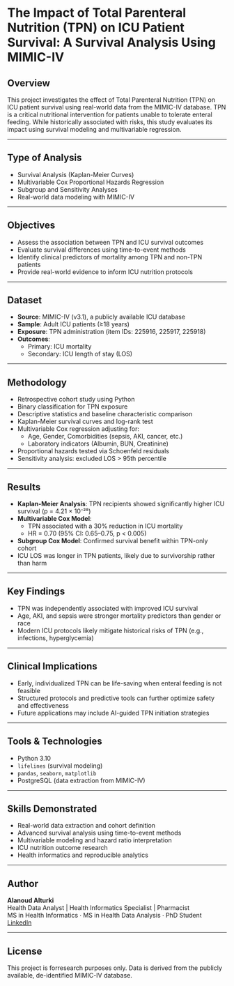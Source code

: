 # The Impact of Total Parenteral Nutrition (TPN) on ICU Patient Survival: A Survival Analysis Using MIMIC-IV

## Overview

This project investigates the effect of Total Parenteral Nutrition (TPN) on ICU patient survival using real-world data from the MIMIC-IV database. TPN is a critical nutritional intervention for patients unable to tolerate enteral feeding. While historically associated with risks, this study evaluates its impact using survival modeling and multivariable regression.

---

## Type of Analysis

- Survival Analysis (Kaplan-Meier Curves)
- Multivariable Cox Proportional Hazards Regression
- Subgroup and Sensitivity Analyses
- Real-world data modeling with MIMIC-IV

---

## Objectives

- Assess the association between TPN and ICU survival outcomes  
- Evaluate survival differences using time-to-event methods  
- Identify clinical predictors of mortality among TPN and non-TPN patients  
- Provide real-world evidence to inform ICU nutrition protocols

---

## Dataset

- **Source**: MIMIC-IV (v3.1), a publicly available ICU database  
- **Sample**: Adult ICU patients (≥18 years)  
- **Exposure**: TPN administration (item IDs: 225916, 225917, 225918)  
- **Outcomes**:
  - Primary: ICU mortality  
  - Secondary: ICU length of stay (LOS)

---

## Methodology

- Retrospective cohort study using Python  
- Binary classification for TPN exposure  
- Descriptive statistics and baseline characteristic comparison  
- Kaplan-Meier survival curves and log-rank test  
- Multivariable Cox regression adjusting for:
  - Age, Gender, Comorbidities (sepsis, AKI, cancer, etc.)
  - Laboratory indicators (Albumin, BUN, Creatinine)  
- Proportional hazards tested via Schoenfeld residuals  
- Sensitivity analysis: excluded LOS > 95th percentile

---

## Results

- **Kaplan-Meier Analysis**: TPN recipients showed significantly higher ICU survival (p = 4.21 × 10⁻²⁸)  
- **Multivariable Cox Model**:  
  - TPN associated with a 30% reduction in ICU mortality  
  - HR = 0.70 (95% CI: 0.65–0.75, p < 0.005)  
- **Subgroup Cox Model**: Confirmed survival benefit within TPN-only cohort  
- ICU LOS was longer in TPN patients, likely due to survivorship rather than harm

---

## Key Findings

- TPN was independently associated with improved ICU survival  
- Age, AKI, and sepsis were stronger mortality predictors than gender or race  
- Modern ICU protocols likely mitigate historical risks of TPN (e.g., infections, hyperglycemia)

---

## Clinical Implications

- Early, individualized TPN can be life-saving when enteral feeding is not feasible  
- Structured protocols and predictive tools can further optimize safety and effectiveness  
- Future applications may include AI-guided TPN initiation strategies

---

## Tools & Technologies

- Python 3.10  
- `lifelines` (survival modeling)  
- `pandas`, `seaborn`, `matplotlib`  
- PostgreSQL (data extraction from MIMIC-IV)

---

## Skills Demonstrated

- Real-world data extraction and cohort definition  
- Advanced survival analysis using time-to-event methods  
- Multivariable modeling and hazard ratio interpretation  
- ICU nutrition outcome research  
- Health informatics and reproducible analytics

---

## Author

**Alanoud Alturki**  
Health Data Analyst | Health Informatics Specialist | Pharmacist  
MS in Health Informatics · MS in Health Data Analysis · PhD Student  
[LinkedIn](https://www.linkedin.com/in/alanoud-alturki-5601b2b5)

---

## License

This project is forresearch purposes only. Data is derived from the publicly available, de-identified MIMIC-IV database.
